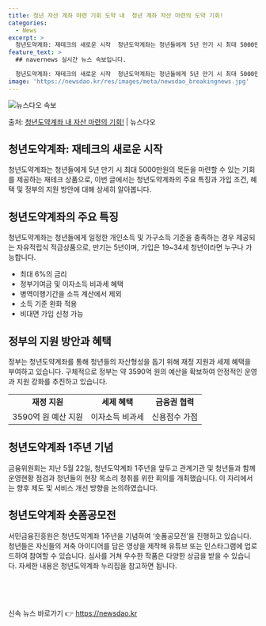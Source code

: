 ```yaml
---
title: 청년 자산 계좌 마련 기회 도약 내  청년 계좌 자산 마련의 도약 기회!
categories:
  - News
excerpt: >
  청년도약계좌: 재테크의 새로운 시작  청년도약계좌는 청년들에게 5년 만기 시 최대 5000만원의 목돈을 마련…
feature_text: >
  ## navernews 실시간 뉴스 속보입니다.

  청년도약계좌: 재테크의 새로운 시작  청년도약계좌는 청년들에게 5년 만기 시 최대 5000만원의 목돈을 마련…
image: 'https://newsdao.kr/res/images/meta/newsdao_breakingnews.jpg'
---
```


![뉴스다오 속보](https://newsdao.kr/res/images/meta/newsdao_breakingnews.jpg)

<p>출처: <a href="https://newsdao.kr/4102" rel="dofollow">청년도약계좌 내 자산 마련의 기회!</a> | 뉴스다오</p>

<h2 data-ke-size="size26">청년도약계좌: 재테크의 새로운 시작</h2>
<p data-ke-size="size16">청년도약계좌는 청년들에게 5년 만기 시 최대 5000만원의 목돈을 마련할 수 있는 기회를 제공하는 재테크 상품으로, 이번 글에서는 청년도약계좌의 주요 특징과 가입 조건, 혜택 및 정부의 지원 방안에 대해 상세히 알아봅니다.</p>

<h2 data-ke-size="size24">청년도약계좌의 주요 특징</h2>
<p data-ke-size="size16">청년도약계좌는 청년들에게 일정한 개인소득 및 가구소득 기준을 충족하는 경우 제공되는 자유적립식 적금상품으로, 만기는 5년이며, 가입은 19~34세 청년이라면 누구나 가능합니다.</p>
<ul>
  <li>최대 6%의 금리</li>
  <li>정부기여금 및 이자소득 비과세 혜택</li>
  <li>병역이행기간을 소득 계산에서 제외</li>
  <li>소득 기준 완화 적용</li>
  <li>비대면 가입 신청 가능</li>
</ul>

<h2 data-ke-size="size24">정부의 지원 방안과 혜택</h2>
<p data-ke-size="size16">정부는 청년도약계좌를 통해 청년들의 자산형성을 돕기 위해 재정 지원과 세제 혜택을 부여하고 있습니다. 구체적으로 정부는 약 3590억 원의 예산을 확보하여 안정적인 운영과 지원 강화를 추진하고 있습니다.</p>
<table>
  <tr>
    <td style="text-align: center; height: 17px;"><b>재정 지원</b></td>
    <td style="text-align: center; height: 17px;"><b>세제 혜택</b></td>
    <td style="text-align: center; height: 17px;"><b>금융권 협력</b></td>
  </tr>
  <tr>
    <td style="text-align: center; height: 17px;">3590억 원 예산 지원</td>
    <td style="text-align: center; height: 17px;">이자소득 비과세</td>
    <td style="text-align: center; height: 17px;">신용점수 가점</td>
  </tr>
</table>

<h2 data-ke-size="size24">청년도약계좌 1주년 기념</h2>
<p data-ke-size="size16">금융위원회는 지난 5월 22일, 청년도약계좌 1주년을 앞두고 관계기관 및 청년들과 함께 운영현황 점검과 청년들의 현장 목소리 청취를 위한 회의를 개최했습니다. 이 자리에서는 향후 제도 및 서비스 개선 방향을 논의하였습니다.</p>

<h2 data-ke-size="size24">청년도약계좌 숏폼공모전</h2>
<p data-ke-size="size16">서민금융진흥원은 청년도약계좌 1주년을 기념하여 ‘숏폼공모전’을 진행하고 있습니다. 청년들은 자신들의 저축 아이디어를 담은 영상을 제작해 유튜브 또는 인스타그램에 업로드하여 참여할 수 있습니다. 심사를 거쳐 우수한 작품은 다양한 상금을 받을 수 있습니다. 자세한 내용은 청년도약계좌 누리집을 참고하면 됩니다.</p>

<p data-ke-size="size16">&nbsp;</p>
<p data-ke-size="size16">&nbsp;</p> 

신속 뉴스 바로가기 👉 <a href="https://newsdao.kr" rel="dofollow">https://newsdao.kr</a>


